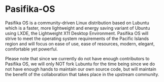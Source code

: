 # Pasifika-OS
Pasifika OS is a community-driven Linux distribution based on Lubuntu which is a faster, more lightweight and energy saving variant of Ubuntu using LXDE, the Lightweight X11 Desktop Environment. Pasifika OS will strive to meet the operating system requirements of the Pacific Islands region and will focus on ease of use, ease of resources, modern, elegant, comfortable yet powerful.

Please note that since we currently do not have enough contributors to Pasifika OS, we will only NOT fork Lubuntu for the time being since we do not have enough hands to maintain our own source code, but will maintain the benefit of the collaboration that takes place in the upstream community.
